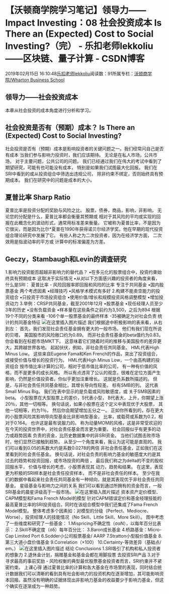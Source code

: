 
# 【沃顿商学院学习笔记】领导力——Impact Investing：08 社会投资成本 Is There an (Expected) Cost to Social Investing?（完） - 乐扣老师lekkoliu——区块链、量子计算 - CSDN博客

2019年02月15日 16:10:48[乐扣老师lekkoliu](https://me.csdn.net/lsttoy)阅读数：91所属专栏：[沃顿商学院/Wharton Business School](https://blog.csdn.net/column/details/33347.html)



## 领导力——社会投资成本
本章从社会投资的成本角度进行分析和学习。
## 社会投资是否有（预期）成本？ Is There an (Expected) Cost to Social Investing?
社会投资是否有（预期）成本是影响投资者的关键问题之一。我们经常问自己是否有成本 当我们参与影响力投资时，我们应该期待。 无论是在私人市场，公共市场， 对于主要问题，公共公司的问题。 我们已经通过我们在伟大的考试中看到了 期望研究，可能有也可能没有成本， 特别是如果我们试图最大化回报。
我们在SRI中看到的或从投资组合中筛选出违规公司， 除非约束不绑定，否则始终具有预期成本。 我们在研究中的问题是成本的大小。
## 夏普比率 Sharp Ratio
夏普比率是投资分配的奖励与风险之比。
股票，债券，商品，影响，非影响， 无论您的分配是什么，夏普比率都会衡量其预期或 相对于其风险的平均或实现的回报在此概念化的波动形式，通常用标准差来衡量。 它被称为夏普比率，不是因为它很尖，而是因为比尔*夏普在1990年获得诺贝尔经济学奖。他在早期的现代投资组合理论研究中发展了它。 有些人称之为二次投资者，因为在经济学方面， 二次效用是指波动率的平方或 计算中的标准偏差为方差。
## Geczy，Stambaugh和Levin的调查研究
1.影响力投资能否超越非影响力的替代品？
•在多元化的股票组合中，投资约束始终具有预期成本
这取决于实际情况
•从对以下方面感兴趣的投资者的角度来看，什么是SRI：
夏普比率 - 风险回报率即回报和风险的比率
专注于共同基金
•国内股票基金
两个考虑因素
•经理技巧
•风格学术模式有多好
2.构建不能卖空能力的投资组合
•只投资于市场投资组合
•使用价值/增长和规模投资风格调整模型
•增加投资动力
3.举例：CRSP共同基金，截至2001年12月
•股票基金
•现任经理人员至少3年的历史
•没有负载资金
•样本量在这些条件之前约为3,500，之后为894
根据19个不同的分类来看
-106个单一股票基金的最终样本
-35被确定为对社会负责
统计的共同基金特征
![在这里插入图片描述](https://img-blog.csdnimg.cn/20190215154633903.png?x-oss-process=image/watermark,type_ZmFuZ3poZW5naGVpdGk,shadow_10,text_aHR0cHM6Ly9ibG9nLmNzZG4ubmV0L2xzdHRveQ==,size_16,color_FFFFFF,t_70)
我们根据途中积极影响的表来看，从右到左：
[
](https://img-blog.csdnimg.cn/20190215154633903.png?x-oss-process=image/watermark,type_ZmFuZ3poZW5naGVpdGk,shadow_10,text_aHR0cHM6Ly9ibG9nLmNzZG4ubmV0L2xzdHRveQ==,size_16,color_FFFFFF,t_70)首先，我们发现社会责任基金拥有更大的一般市场。 他们有我们现在所说的贝塔， 美国股市的风险敞口约为0.89。 而非社会责任基金的beta值约为0.83。 你会看到在标题市场MKT下。 这意味着它们随着时间的推移与美国股市的差异更大，其跨越世界各地。 起起伏伏，例如，非社会责任共同基金。
[
](https://img-blog.csdnimg.cn/20190215154633903.png?x-oss-process=image/watermark,type_ZmFuZ3poZW5naGVpdGk,shadow_10,text_aHR0cHM6Ly9ibG9nLmNzZG4ubmV0L2xzdHRveQ==,size_16,color_FFFFFF,t_70)HML代表High Minus Low。 这些来自Eugene Fama和Ken French的作品，突出了投资组合， 或接受价值与增长的投资行为。 HML代表High Minus Low，一个由高构建的投资组合 按市值比率计算的公司，相对于低市值比率的公司， 有一种有价值的风格，而不是更多的成长风格。 所以有点违背了公认的观念，很难在定位方面产生影响，仍然是价值投资者。你似乎更加注重增长。 这就是负系数所描述的。 但是，与非社会责任共同基金相比，其增长导向性较差。
[
](https://img-blog.csdnimg.cn/20190215154633903.png?x-oss-process=image/watermark,type_ZmFuZ3poZW5naGVpdGk,shadow_10,text_aHR0cHM6Ly9ibG9nLmNzZG4ubmV0L2xzdHRveQ==,size_16,color_FFFFFF,t_70)标有SMB的列。 这代表Small Minus Big。 我们在表中显示的是负载或风险敏感度，或 关于SMB因素的beta。 小型股票在大型股票上的差价，S代表小型， B代表大，上升，你期望上涨20％，其他一切相等。 换句话说，如果小股票在这个定义中表现优于大股票， 其他一切相等，约为1％， 然后你会期望增加五分之一。 正如你所看到的，存在更大的小股票风险其影响导向型基金比非影响型基金， 比率，或载荷或系数为0.2，相对于0.164。 也许这是最有说服力的。
[
](https://img-blog.csdnimg.cn/20190215154633903.png?x-oss-process=image/watermark,type_ZmFuZ3poZW5naGVpdGk,shadow_10,text_aHR0cHM6Ly9ibG9nLmNzZG4ubmV0L2xzdHRveQ==,size_16,color_FFFFFF,t_70)称为动量MOM的风格，这是非常受欢迎的 在今天的投资世界中，对社会责任基金而言更为重要。 社会回报似乎有更多的动力或趋势因素 负责的资金，比历史数据集中的非SRI资金。 当他们试图击败市场时，他们显然已接触到趋势。 从至少一个角度来看，我认为这可能是直观的。 我们可以看到0.05的系数大约是系数0.0278的两倍 非社会责任基金，正如我们在这里看到的社会责任基金。 换句话说，对社会负责的影响力基金的敏感度大约是其过去的趋势和投资回报，或市场投资的两倍 。
[
](https://img-blog.csdnimg.cn/20190215154633903.png?x-oss-process=image/watermark,type_ZmFuZ3poZW5naGVpdGk,shadow_10,text_aHR0cHM6Ly9ibG9nLmNzZG4ubmV0L2xzdHRveQ==,size_16,color_FFFFFF,t_70)最后我们称之为delta的不变的股权回报水平， 价值与增长的考虑，小股票表现其 动力，趋势和结果。 在这里，表现更为积极的SRI样本是社会责任投资样本， 而不是非社会责任的样本。 至少在我们的数据中看起来社会责任共同基金有一种倾向，就是其表现优于非社会责任共同基金。
[
](https://img-blog.csdnimg.cn/20190215154633903.png?x-oss-process=image/watermark,type_ZmFuZ3poZW5naGVpdGk,shadow_10,text_aHR0cHM6Ly9ibG9nLmNzZG4ubmV0L2xzdHRveQ==,size_16,color_FFFFFF,t_70)星级基金与影响力之间的关系
[
](https://img-blog.csdnimg.cn/20190215154633903.png?x-oss-process=image/watermark,type_ZmFuZ3poZW5naGVpdGk,shadow_10,text_aHR0cHM6Ly9ibG9nLmNzZG4ubmV0L2xzdHRveQ==,size_16,color_FFFFFF,t_70)我们可以看到通过所拥有的资金而言，一般SRI基金的晨星评级高于一般市场。
![在这里插入图片描述](https://img-blog.csdnimg.cn/20190215155617288.png?x-oss-process=image/watermark,type_ZmFuZ3poZW5naGVpdGk,shadow_10,text_aHR0cHM6Ly9ibG9nLmNzZG4ubmV0L2xzdHRveQ==,size_16,color_FFFFFF,t_70)
资本资产定价模型、CAPM模型和Fama French Model的模型
针对CAPM错误定价和基金经理技能的最高夏普比率的SRI投资组合。同时在该组合模型中我们还集成了Fama French Model模型。
整体考虑多个因素如：对模型的分级（Perfect、Mediocre、Worse），投资经理人的技能情况（No Skill、Little Skill、More Skill）。
图中考虑了一些维度和研究了一些基金：
1.Mispricing不确定性（σαN），以每年百分比表示：
2.Skill不确定度（σδ）每年百分比：
3.Baron成长基金
4.桥路基金：Micro-Cap Limited Port
6.Scdder小公司股票基金/ AARP
7.Stratton小型股价值基金
8.第三大道小盘价值基金
9.Correlation（×100）
10.Certainty-等效差异（基础点/ em。）
![在这里插入图片描述](https://img-blog.csdnimg.cn/2019021516050020.png?x-oss-process=image/watermark,type_ZmFuZ3poZW5naGVpdGk,shadow_10,text_aHR0cHM6Ly9ibG9nLmNzZG4ubmV0L2xzdHRveQ==,size_16,color_FFFFFF,t_70)
结论 Conclusions
1.SRI吸引了机构和私人投资者的想象力
2.退休金计划，捐赠基金和基金会都在用脚投票
去投资SRI产品
3.对于寻求最高的事前奖励 - 风险权衡的典型最优股票基金投资者而言，SRI约束并不紧密约束。
上课心得
通过夏普比率的计算和各大基金在市场里的表现，同时结合统计数据我们可以清晰的看到具有社会影响力的投资机构在逐渐增加，其可能影响资本回报。虽然没有明确的证据体现出非影响力基金的收益要少于影响力基金，但这个确实在逐渐成为一种趋势。


